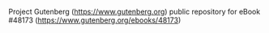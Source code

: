 Project Gutenberg (https://www.gutenberg.org) public repository for eBook #48173 (https://www.gutenberg.org/ebooks/48173)
